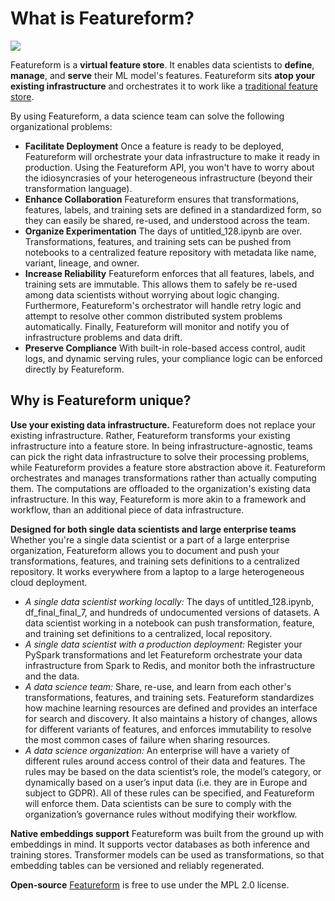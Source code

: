 # What is Featureform?

![](.gitbook/assets/FF_hero_detailed-15.png)

Featureform is a **virtual feature store**. It enables data scientists to **define**, **manage**, and **serve** their ML model's features. Featureform sits **atop your existing infrastructure** and orchestrates it to work like a [traditional feature store](https://www.featureform.com/post/feature-stores-explained-the-three-common-architectures).

By using Featureform, a data science team can solve the following organizational problems:

* **Facilitate Deployment** Once a feature is ready to be deployed, Featureform will orchestrate your data infrastructure to make it ready in production. Using the Featureform API, you won't have to worry about the idiosyncrasies of your heterogeneous infrastructure (beyond their transformation language).
* **Enhance Collaboration** Featureform ensures that transformations, features, labels, and training sets are defined in a standardized form, so they can easily be shared, re-used, and understood across the team.
* **Organize Experimentation** The days of untitled\_128.ipynb are over. Transformations, features, and training sets can be pushed from notebooks to a centralized feature repository with metadata like name, variant, lineage, and owner.
* **Increase Reliability** Featureform enforces that all features, labels, and training sets are immutable. This allows them to safely be re-used among data scientists without worrying about logic changing. Furthermore, Featureform's orchestrator will handle retry logic and attempt to resolve other common distributed system problems automatically. Finally, Featureform will monitor and notify you of infrastructure problems and data drift.
* **Preserve Compliance** With built-in role-based access control, audit logs, and dynamic serving rules, your compliance logic can be enforced directly by Featureform.

## Why is Featureform unique?

**Use your existing data infrastructure.** Featureform does not replace your existing infrastructure. Rather, Featureform transforms your existing infrastructure into a feature store. In being infrastructure-agnostic, teams can pick the right data infrastructure to solve their processing problems, while Featureform provides a feature store abstraction above it. Featureform orchestrates and manages transformations rather than actually computing them. The computations are offloaded to the organization's existing data infrastructure. In this way, Featureform is more akin to a framework and workflow, than an additional piece of data infrastructure.

**Designed for both single data scientists and large enterprise teams** Whether you're a single data scientist or a part of a large enterprise organization, Featureform allows you to document and push your transformations, features, and training sets definitions to a centralized repository. It works everywhere from a laptop to a large heterogeneous cloud deployment.

* _A single data scientist working locally:_ The days of untitled\_128.ipynb, df\_final\_final\_7, and hundreds of undocumented versions of datasets. A data scientist working in a notebook can push transformation, feature, and training set definitions to a centralized, local repository.
* _A single data scientist with a production deployment:_ Register your PySpark transformations and let Featureform orchestrate your data infrastructure from Spark to Redis, and monitor both the infrastructure and the data.
* _A data science team:_ Share, re-use, and learn from each other's transformations, features, and training sets. Featureform standardizes how machine learning resources are defined and provides an interface for search and discovery. It also maintains a history of changes, allows for different variants of features, and enforces immutability to resolve the most common cases of failure when sharing resources.
* _A data science organization:_ An enterprise will have a variety of different rules around access control of their data and features. The rules may be based on the data scientist’s role, the model’s category, or dynamically based on a user’s input data (i.e. they are in Europe and subject to GDPR). All of these rules can be specified, and Featureform will enforce them. Data scientists can be sure to comply with the organization’s governance rules without modifying their workflow.

**Native embeddings support** Featureform was built from the ground up with embeddings in mind. It supports vector databases as both inference and training stores. Transformer models can be used as transformations, so that embedding tables can be versioned and reliably regenerated.

**Open-source** [Featureform](https://github.com/featureform/featureform) is free to use under the MPL 2.0 license.
